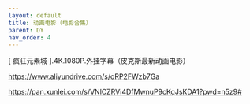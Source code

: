 ```yaml
---
layout: default
title: 动画电影（电影合集）
parent: DY
nav_order: 4
---
```


[ 疯狂元素城 ].4K.1080P.外挂字幕（皮克斯最新动画电影）

<https://www.aliyundrive.com/s/oRP2FWzb7Ga>

<https://pan.xunlei.com/s/VNlCZRVi4DfMwnuP9cKqJsKDA1?pwd=n5z9#>
